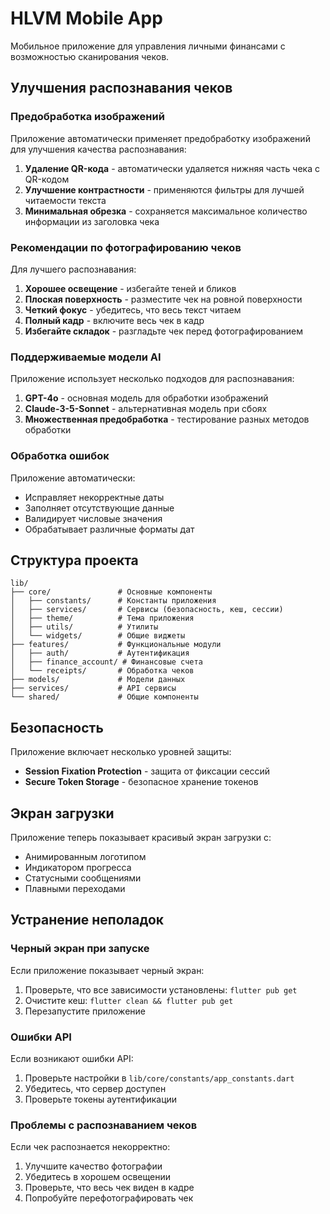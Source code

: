 # HLVM Mobile App

Мобильное приложение для управления личными финансами с возможностью сканирования чеков.

## Улучшения распознавания чеков

### Предобработка изображений
Приложение автоматически применяет предобработку изображений для улучшения качества распознавания:

1. **Удаление QR-кода** - автоматически удаляется нижняя часть чека с QR-кодом
2. **Улучшение контрастности** - применяются фильтры для лучшей читаемости текста
3. **Минимальная обрезка** - сохраняется максимальное количество информации из заголовка чека

### Рекомендации по фотографированию чеков

Для лучшего распознавания:

1. **Хорошее освещение** - избегайте теней и бликов
2. **Плоская поверхность** - разместите чек на ровной поверхности
3. **Четкий фокус** - убедитесь, что весь текст читаем
4. **Полный кадр** - включите весь чек в кадр
5. **Избегайте складок** - разгладьте чек перед фотографированием

### Поддерживаемые модели AI

Приложение использует несколько подходов для распознавания:

1. **GPT-4o** - основная модель для обработки изображений
2. **Claude-3-5-Sonnet** - альтернативная модель при сбоях
3. **Множественная предобработка** - тестирование разных методов обработки

### Обработка ошибок

Приложение автоматически:
- Исправляет некорректные даты
- Заполняет отсутствующие данные
- Валидирует числовые значения
- Обрабатывает различные форматы дат

## Структура проекта

```
lib/
├── core/               # Основные компоненты
│   ├── constants/      # Константы приложения
│   ├── services/       # Сервисы (безопасность, кеш, сессии)
│   ├── theme/          # Тема приложения
│   ├── utils/          # Утилиты
│   └── widgets/        # Общие виджеты
├── features/           # Функциональные модули
│   ├── auth/           # Аутентификация
│   ├── finance_account/ # Финансовые счета
│   └── receipts/       # Обработка чеков
├── models/             # Модели данных
├── services/           # API сервисы
└── shared/             # Общие компоненты
```

## Безопасность

Приложение включает несколько уровней защиты:

- **Session Fixation Protection** - защита от фиксации сессий
- **Secure Token Storage** - безопасное хранение токенов

## Экран загрузки

Приложение теперь показывает красивый экран загрузки с:

- Анимированным логотипом
- Индикатором прогресса
- Статусными сообщениями
- Плавными переходами

## Устранение неполадок

### Черный экран при запуске

Если приложение показывает черный экран:

1. Проверьте, что все зависимости установлены: `flutter pub get`
2. Очистите кеш: `flutter clean && flutter pub get`
3. Перезапустите приложение

### Ошибки API

Если возникают ошибки API:

1. Проверьте настройки в `lib/core/constants/app_constants.dart`
2. Убедитесь, что сервер доступен
3. Проверьте токены аутентификации

### Проблемы с распознаванием чеков

Если чек распознается некорректно:

1. Улучшите качество фотографии
2. Убедитесь в хорошем освещении
3. Проверьте, что весь чек виден в кадре
4. Попробуйте перефотографировать чек
